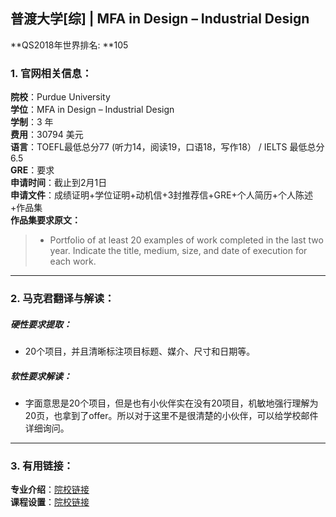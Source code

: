 ## 普渡大学[综] | MFA in Design – Industrial Design

**QS2018年世界排名: **105  



### 1. 官网相关信息：

**院校**：Purdue University  
**学位**：MFA in Design – Industrial Design  
**学制**：3 年  
**费用**：30794 美元  
**语言**：TOEFL最低总分77 (听力14，阅读19，口语18，写作18） / IELTS 最低总分6.5  
**GRE**：要求    
**申请时间**：截止到2月1日  
**申请文件**：成绩证明+学位证明+动机信+3封推荐信+GRE+个人简历+个人陈述+作品集  
**作品集要求原文：**   

> - Portfolio of at least 20 examples of work completed in the last two year. Indicate the title, medium, size, and date of execution for each work.


---


### 2. 马克君翻译与解读：

##### 硬性要求提取：
- 20个项目，并且清晰标注项目标题、媒介、尺寸和日期等。

##### 软性要求解读：
- 字面意思是20个项目，但是也有小伙伴实在没有20项目，机敏地强行理解为20页，也拿到了offer。所以对于这里不是很清楚的小伙伴，可以给学校邮件详细询问。


---


### 3. 有用链接：

**专业介绍**：[院校链接](https://www.cla.purdue.edu/academic/rueffschool/ad/industrial/Graduate_Program.html)  
**课程设置**：[院校链接](https://www.cla.purdue.edu/academic/rueffschool/ad/industrial/Courses.html)
